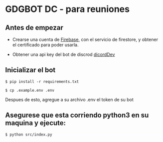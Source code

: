 # GDGBOT DC - para reuniones

## Antes de empezar  

- Crearse una cuenta de [Firebase](https://firebase.google.com/), con el servicio de firestore, y obtener el certificado para poder usarla.  

- Obtener una api key del bot de discrod [dicordDev](https://discord.com/developers)

## Inicializar el bot


```
$ pip install -r requirements.txt
```

```
$ cp .example.env .env
```  
Despues de esto, agregue a su archivo .env el token de su bot  

## Asegurese que esta corriendo python3 en su maquina y ejecute: 
```
$ python src/index.py
```

